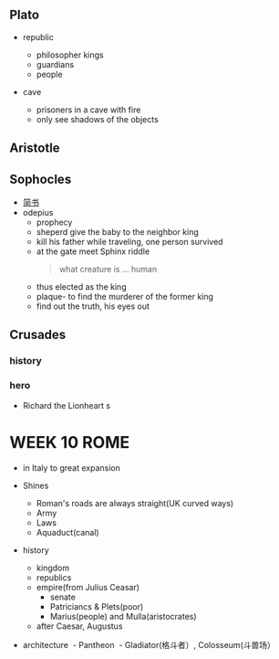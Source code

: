 ## Plato
* republic 
  - philosopher kings
  - guardians
  - people
  
* cave
  - prisoners in a cave with fire 
  - only see shadows of the objects 

## Aristotle

## Sophocles
* [简书](http://www.jianshu.com)
* odepius
  - prophecy
  - sheperd give the baby to the neighbor king
  - kill his father while traveling, one person survived 
  - at the gate meet Sphinx riddle
    > what creature is  ...
    > human
  - thus elected as the king
  - plaque- to find the murderer of the former king
  - find out the truth, his eyes out

## Crusades
### history
### hero
* Richard the Lionheart
  s

# WEEK 10  ROME
* in Italy to great expansion 
* Shines
  - Roman's roads are always straight(UK curved ways)
  - Army
  - Laws
  - Aquaduct(canal)
  
* history
  - kingdom
  - republics
  - empire(from Julius Ceasar)
    - senate
    - Patriciancs & Plets(poor)
    - Marius(people) and Mulla(aristocrates)
  - after Caesar, Augustus
    
* architecture
  - Pantheon 
  - Gladiator(格斗者）, Colosseum(斗兽场）





